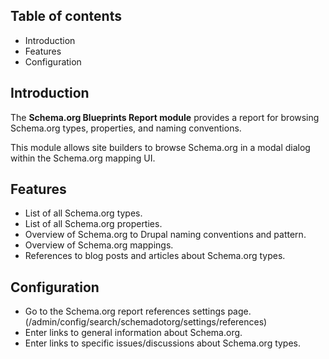 Table of contents
-----------------

* Introduction
* Features
* Configuration


Introduction
------------

The **Schema.org Blueprints Report module** provides a report for browsing 
Schema.org types, properties, and naming conventions.

This module allows site builders to browse Schema.org in a modal dialog within 
the Schema.org mapping UI.


Features
--------

- List of all Schema.org types.
- List of all Schema.org properties.
- Overview of Schema.org to Drupal naming conventions and pattern.
- Overview of Schema.org mappings.
- References to blog posts and articles about Schema.org types.


Configuration
-------------

- Go to the Schema.org report references settings page.
  (/admin/config/search/schemadotorg/settings/references)
- Enter links to general information about Schema.org.
- Enter links to specific issues/discussions about Schema.org types.
